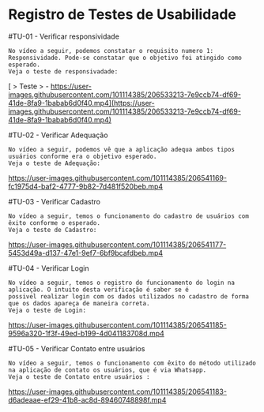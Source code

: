 # Registro de Testes de Usabilidade

#TU-01 - Verificar responsividade

    No vídeo a seguir, podemos constatar o requisito numero 1: Responsividade. Pode-se constatar que o objetivo foi atingido como esperado. 
    Veja o teste de responsivadade:
   [ > Teste > - https://user-images.githubusercontent.com/101114385/206533213-7e9ccb74-df69-41de-8fa9-1babab6d0f40.mp4](https://user-images.githubusercontent.com/101114385/206533213-7e9ccb74-df69-41de-8fa9-1babab6d0f40.mp4)



#TU-02 - Verificar Adequação

    No vídeo a seguir, podemos vê que a aplicação adequa ambos tipos usuários conforme era o objetivo esperado.
    Veja o teste de Adequação:

    
https://user-images.githubusercontent.com/101114385/206541169-fc1975d4-baf2-4777-9b82-7d481f520beb.mp4

#TU-03 - Verificar Cadastro

    No vídeo a seguir, temos o funcionamento do cadastro de usuários com êxito conforme o esperado.
    Veja o teste de Cadastro: 
    
https://user-images.githubusercontent.com/101114385/206541177-5453d49a-d137-47e1-9ef7-6bf9bcafdbeb.mp4

#TU-04 - Verificar Login

    No vídeo a seguir, temos o registro do funcionamento do login na aplicação. O intuito desta verificação é saber se é 
    possivel realizar login com os dados utilizados no cadastro de forma que os dados apareça de maneira correta.
    Veja o teste de Login:
    
 https://user-images.githubusercontent.com/101114385/206541185-9596a320-1f3f-49ed-b199-4d041183708d.mp4

#TU-05 - Verificar Contato entre usuários

    No vídeo a seguir, temos o funcionamento com êxito do método utilizado na aplicação de contato os usuários, que é via Whatsapp.
    Veja o teste de Contato entre usuários :
https://user-images.githubusercontent.com/101114385/206541183-d6adeaae-ef29-41b8-ac8d-89460748898f.mp4

